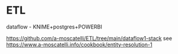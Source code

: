 # ETL

dataflow - KNIME+postgres+POWERBI

https://github.com/a-moscatelli/ETL/tree/main/dataflow1-stack
see https://www.a-moscatelli.info/cookbook/entity-resolution-1
